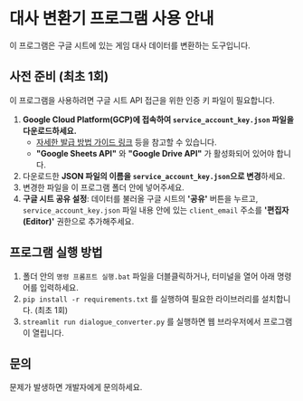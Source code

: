 # 대사 변환기 프로그램 사용 안내

이 프로그램은 구글 시트에 있는 게임 대사 데이터를 변환하는 도구입니다.

## 사전 준비 (최초 1회)

이 프로그램을 사용하려면 구글 시트 API 접근을 위한 인증 키 파일이 필요합니다.

1.  **Google Cloud Platform(GCP)에 접속하여 `service_account_key.json` 파일을 다운로드하세요.**
    -   [자세한 발급 방법 가이드 링크](https://developers.google.com/workspace/guides/create-credentials?hl=ko#create_credentials_for_a_service_account) 등을 참고할 수 있습니다.
    -   **"Google Sheets API"** 와 **"Google Drive API"** 가 활성화되어 있어야 합니다.
2.  다운로드한 **JSON 파일의 이름을 `service_account_key.json`으로 변경**하세요.
3.  변경한 파일을 이 프로그램 폴더 안에 넣어주세요.
4.  **구글 시트 공유 설정**: 데이터를 불러올 구글 시트의 **'공유'** 버튼을 누르고, `service_account_key.json` 파일 내용 안에 있는 `client_email` 주소를 **'편집자(Editor)'** 권한으로 추가해주세요.

## 프로그램 실행 방법

1.  폴더 안의 `명령 프롬프트 실행.bat` 파일을 더블클릭하거나, 터미널을 열어 아래 명령어를 입력하세요.
2.  `pip install -r requirements.txt` 를 실행하여 필요한 라이브러리를 설치합니다. (최초 1회)
3.  `streamlit run dialogue_converter.py` 를 실행하면 웹 브라우저에서 프로그램이 열립니다.

## 문의

문제가 발생하면 개발자에게 문의하세요.